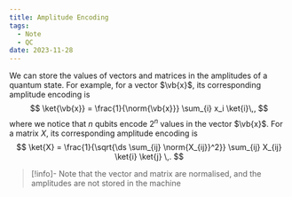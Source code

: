 ```yaml
---
title: Amplitude Encoding
tags:
  - Note
  - QC
date: 2023-11-28
---
```

We can store the values of vectors and matrices in the amplitudes of a quantum state. For example, for a vector $\vb{x}$, its corresponding amplitude encoding is
$$
\ket{\vb{x}} = \frac{1}{\norm{\vb{x}}} \sum_{i} x_i \ket{i}\,, 
$$
where we notice that $n$ qubits encode $2^n$ values in the vector $\vb{x}$.  For a matrix $X$, its corresponding amplitude encoding is
$$
\ket{X} = \frac{1}{\sqrt{\ds \sum_{ij} \norm{X_{ij}}^2}} \sum_{ij} X_{ij} \ket{i} \ket{j} \,.
$$
>[!info]- 
>Note that the vector and matrix are normalised, and the amplitudes are not stored in the machine

